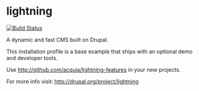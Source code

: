 lightning
=========
[![Build Status](https://travis-ci.org/acquia/lightning.svg?branch=7.x-1.x)](https://travis-ci.org/acquia/lightning)

A dynamic and fast CMS built on Drupal.

This installation profile is a base example that ships with an optional demo and developer tools.

Use http://github.com/acquia/lightning-features in your new projects.

For more info visit: http://drupal.org/project/lightning
